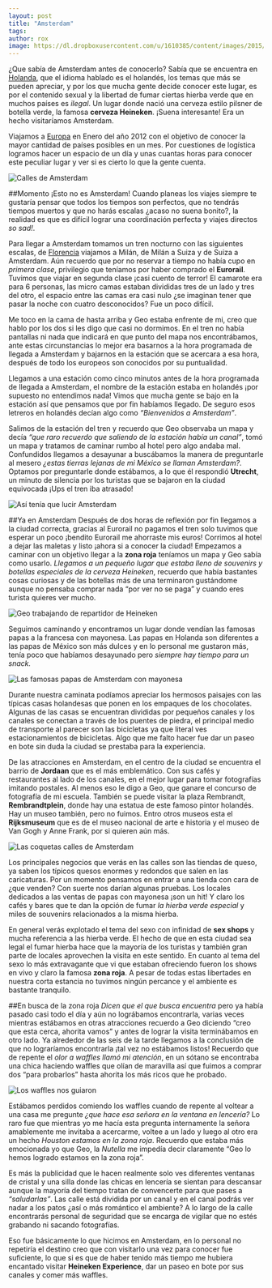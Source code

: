 ```yaml
---
layout: post
title: "Amsterdam"
tags: 
author: rox
image: https://dl.dropboxusercontent.com/u/1610385/content/images/2015/04/DSC06751.JPG
---
```

¿Que sabía de Amsterdam antes de conocerlo? Sabía que se encuentra en [Holanda](/tag/holanda), que el idioma hablado es el holandés, los temas que más se pueden apreciar, y por los que mucha gente decide conocer este lugar, es por el contenido sexual y la libertad de fumar ciertas hierba verde que en muchos países es *ilegal*. Un lugar donde nació una cerveza estilo pilsner de botella verde, la famosa **cerveza Heineken**. ¡Suena interesante! Era un hecho visitaríamos Amsterdam.

Viajamos a [Europa](/tag/europa/) en Enero del año 2012 con el objetivo de conocer la mayor cantidad de países posibles en un mes. Por cuestiones de logística logramos hacer un espacio de un día y unas cuantas horas para conocer este peculiar lugar y ver si es cierto lo que la gente cuenta. 

![Calles de Amsterdam](https://dl.dropboxusercontent.com/u/1610385/content/images/2015/04/DSC06767.JPG)

##Momento ¡Esto no es Amsterdam!
Cuando planeas los viajes siempre te gustaría pensar que todos los tiempos son perfectos, que no tendrás tiempos muertos y que no harás escalas ¿acaso no suena bonito?, la realidad es que es difícil lograr una coordinación perfecta y viajes directos *so sad!*.

Para llegar a Amsterdam tomamos un tren nocturno con las siguientes escalas, de [Florencia](/tag/florencia/) viajamos a Milán, de Milán a Suiza y de Suiza a Amsterdam. Aún recuerdo que por no reservar a tiempo no había cupo en *primera clase*, privilegio que teníamos por haber comprado el **Eurorail**. Tuvimos que viajar en segunda clase ¡casi cuento de terror! El camarote era para 6 personas, las micro camas estaban divididas tres de un lado y tres del otro, el espacio entre las camas era casi nulo ¿se imaginan tener que pasar la noche con cuatro desconocidos? Fue un poco difícil. 

Me toco en la cama de hasta arriba y Geo estaba enfrente de mi, creo que hablo por los dos si les digo que casi no dormimos. En el tren no había pantallas ni nada que indicará en que punto del mapa nos encontrábamos, ante estas circunstancias lo mejor era basarnos a la hora programada de llegada a Amsterdam y bajarnos en la estación que se acercara a esa hora, después de todo los europeos son conocidos por su puntualidad.

Llegamos a una estación como cinco minutos antes de la hora programada de llegada a Amsterdam, el nombre de la estación estaba en holandés ¡por supuesto no entendimos nada! Vimos que  mucha gente se bajo en la estación así que pensamos que por fin habíamos llegado. De seguro esos letreros en holandés decían algo como *“Bienvenidos a Amsterdam”*. 

Salimos de la estación del tren y recuerdo que Geo observaba un mapa y decía *“que raro recuerdo que saliendo de la estación había un canal”*, tomó un mapa y tratamos de caminar rumbo al hotel pero algo andaba mal. Confundidos llegamos a desayunar a buscábamos la manera de preguntarle al mesero *¿estas tierras lejanas de mi México se llaman Amsterdam?*. Optamos por preguntarle donde estábamos, a lo que él respondió **Utrecht**, un minuto de silencia por los turistas que se bajaron en la ciudad equivocada ¡Ups el tren iba atrasado!

![Así tenía que lucir Amsterdam](https://dl.dropboxusercontent.com/u/1610385/content/images/2015/04/DSC06738--1-.JPG)

##Ya en Amsterdam
Después de dos horas de reflexión por fin llegamos a la ciudad correcta, gracias al Eurorail no pagamos el tren solo tuvimos que esperar un poco ¡bendito Eurorail me ahorraste mis euros! Corrimos al hotel a dejar las maletas y listo ¡ahora si a conocer la ciudad! Empezamos a caminar con un objetivo llegar a la **zona roja** teníamos un mapa y Geo sabía como usarlo. *Llegamos a un pequeño lugar que estaba lleno de souvenirs y botellas especiales de la cerveza Heineken*, recuerdo que había bastantes cosas curiosas y de las botellas más de una terminaron gustándome aunque no pensaba comprar nada “por ver no se paga” y cuando eres turista quieres ver mucho.

![Geo trabajando de repartidor de Heineken](https://dl.dropboxusercontent.com/u/1610385/content/images/2015/04/DSC06681.JPG)

Seguimos caminando y encontramos un lugar donde vendían las  famosas papas a la francesa con mayonesa. Las papas en Holanda son diferentes a las papas de México son más dulces y en lo personal me gustaron más, tenía poco que habíamos desayunado pero *siempre hay tiempo para un snack.*

![Las famosas papas de Amsterdam con mayonesa](https://dl.dropboxusercontent.com/u/1610385/content/images/2015/04/DSC06690-1.JPG)

Durante nuestra caminata podíamos apreciar los hermosos paisajes con las típicas casas holandesas que ponen en los empaques de los chocolates. Algunas de  las casas se encuentran divididas por pequeños canales y los canales se conectan a través de los puentes de piedra, el principal medio de transporte al parecer son las bicicletas ya que literal ves estacionamientos de bicicletas. Algo que me falto hacer fue dar un paseo en bote sin duda la ciudad se prestaba para la experiencia.

De las atracciones en Amsterdam, en el centro de la ciudad se encuentra el barrio de **Jordaan** que es el más emblemático. Con sus cafés y restaurantes al lado de los canales, en el mejor lugar para tomar fotografías imitando postales. Al menos eso le digo a Geo, que ganare el concurso de fotografía de mi escuela. También se puede visitar la plaza Rembrandt, **Rembrandtplein**, donde hay una estatua de este famoso pintor holandés. Hay un museo también, pero no fuimos. Entro otros museos esta el **Rijksmuseum** que es de el museo nacional de arte e historia y el museo de Van Gogh y Anne Frank, por si quieren aún más.

![Las coquetas calles de Amsterdam](https://dl.dropboxusercontent.com/u/1610385/content/images/2015/04/DSC06735.JPG)

Los principales negocios que verás en las calles son las tiendas de queso, ya saben los típicos quesos enormes y redondos que salen en las caricaturas. Por un momento pensamos en entrar a una tienda con cara de ¿que venden? Con suerte nos darían algunas pruebas. Los locales dedicados a las ventas de papas con mayonesa ¡son un hit! Y claro los cafés y bares que te dan la opción de fumar *la hierba verde especial* y miles de souvenirs relacionados a la misma hierba.

En general verás explotado el tema del sexo con infinidad de **sex shops** y mucha referencia a las hierba verde. El hecho de que en esta ciudad sea legal el fumar hierba hace que la mayoría de los turistas y también gran parte de locales aprovechen la visita en este sentido. En cuanto al tema del sexo lo más extravagante que vi que estaban ofreciendo fueron los shows en vivo y claro la famosa **zona roja**. A pesar de todas estas libertades en nuestra corta estancia no tuvimos ningún percance y el ambiente es bastante tranquilo.

##En busca de la zona roja 
*Dicen que el que busca encuentra* pero ya había pasado casi todo el día y aún no lográbamos encontrarla, varias veces mientras estábamos en otras atracciones recuerdo a Geo diciendo “creo que esta cerca, ahorita vamos” y antes de lograr la visita terminábamos en otro lado. Ya alrededor de las seis de la tarde llegamos a la conclusión de que no lograríamos encontrarla ¡tal vez no estábamos listos! Recuerdo que de repente el *olor a waffles llamó mi atención*, en un sótano se encontraba una chica haciendo waffles que olían de maravilla así que fuimos a comprar dos “para probarlos” hasta ahorita los más ricos que he probado.

![Los waffles nos guiaron](https://dl.dropboxusercontent.com/u/1610385/content/images/2015/04/DSC06776.JPG)

Estábamos perdidos comiendo los waffles cuando de repente al voltear a una casa me pregunte *¿que hace esa señora en la ventana en lencería?* Lo raro fue que mientras yo me hacía esta pregunta internamente la señora amablemente me invitaba a acercarme, voltee a un lado y luego al otro era un hecho *Houston estamos en la zona roja*. Recuerdo que estaba más emocionada yo que Geo, la *Nutella* me impedía decir claramente “Geo lo hemos logrado estamos en la zona roja”.

Es más la publicidad que le hacen realmente solo ves diferentes ventanas de cristal y una silla donde las chicas en lencería se sientan para descansar aunque la mayoría del tiempo tratan de convencerte para que pases a *“saludarlas”*. Las calle está dividida por un canal y en el canal podrás ver nadar a los patos ¿así o más romántico el ambiente? A lo largo de la calle encontrarás personal de seguridad que se encarga de vigilar que no estés grabando ni sacando fotografías. 

Eso fue básicamente lo que hicimos en Amsterdam, en lo personal no repetiría el destino creo que con visitarlo una vez para conocer fue suficiente, lo que si es que de haber tenido más tiempo me hubiera encantado visitar **Heineken Experience**, dar un paseo en bote por sus canales  y comer más waffles. 